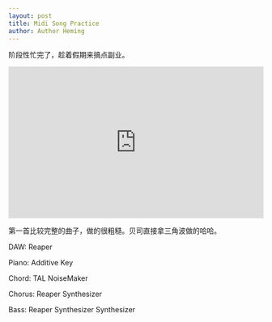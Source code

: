 ```yaml
---
layout: post
title: Midi Song Practice
author: Author Heming
---
```


阶段性忙完了，趁着假期来搞点副业。
<iframe width="100%" height="300" scrolling="no" frameborder="no" src="https://w.soundcloud.com/player/?url=https%3A//api.soundcloud.com/tracks/373506185&amp;color=%23ff5500&amp;auto_play=false&amp;hide_related=false&amp;show_comments=true&amp;show_user=true&amp;show_reposts=false&amp;show_teaser=true&amp;visual=true"></iframe>

第一首比较完整的曲子，做的很粗糙。贝司直接拿三角波做的哈哈。

DAW: Reaper

Piano: Additive Key

Chord: TAL NoiseMaker

Chorus: Reaper Synthesizer

Bass: Reaper Synthesizer Synthesizer